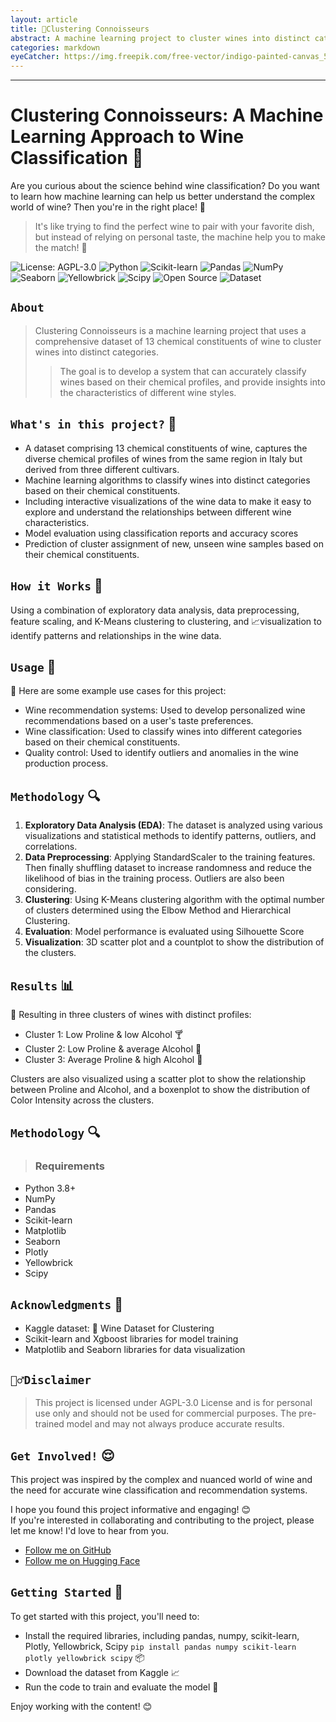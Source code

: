 ```yaml
---
layout: article
title: 🍷Clustering Connoisseurs
abstract: A machine learning project to cluster wines into distinct categories & analyze relationships of wine constituents
categories: markdown
eyeCatcher: https://img.freepik.com/free-vector/indigo-painted-canvas_53876-81916.jpg
---
```


---       

**Clustering Connoisseurs: A Machine Learning Approach to Wine Classification 🍷**
===========================================================


Are you curious about the science behind wine classification? Do you want to learn how machine learning can help us better understand the complex world of wine? Then you're in the right place! 🎉

> It's like trying to find the perfect wine to pair with your favorite dish, but instead of relying on personal taste, the machine help you to make the match! 🤖

<div style="text-align: left;">

  <a href='https://github.com/PhuongFX/ButterFlySpace/blob/main/LICENSE'><img style='display: inline-block; margin: 0; padding: 0;' src='https://img.shields.io/badge/License-AGPL%203.0-blue.svg' alt='License: AGPL-3.0'></a>
  <a href='https://www.python.org/'><img style='display: inline-block; margin: 0; padding: 0;' src='https://img.shields.io/badge/Python-3.x-blue' alt='Python'></a>
  <a href='https://scikit-learn.org/stable/'><img style='display: inline-block; margin: 0; padding: 0;' src='https://img.shields.io/badge/scikit--learn-1.0.2-gr.svg' alt='Scikit-learn'></a>
  <a href='https://pandas.pydata.org/'><img style='display: inline-block; margin: 0; padding: 0;' src='https://img.shields.io/badge/pandas-1.3.5-red.svg' alt='Pandas'></a>
  <a href='https://numpy.org/'><img style='display: inline-block; margin: 0; padding: 0;' src='https://img.shields.io/badge/numpy-1.21.4-purple.svg' alt='NumPy'></a>
  <a href='https://seaborn.pydata.org/'><img style='display: inline-block; margin: 0; padding: 0;' src='https://img.shields.io/badge/seaborn-0.11.2-pink.svg' alt='Seaborn'></a>
  <a href='https://www.scikit-yb.org/en/latest/'><img style='display: inline-block; margin: 0; padding: 0;' src='https://img.shields.io/badge/yellowbrick-1.3-white.svg' alt='Yellowbrick'></a>
  <a href='https://www.scipy.org/'><img style='display: inline-block; margin: 0; padding: 0;' src='https://img.shields.io/badge/scipy-1.7.3-white.svg' alt='Scipy'></a>
  <a href='https://github.com/PhuongFX/Wine'><img style='display: inline-block; margin: 0; padding: 0;' src='https://img.shields.io/badge/Open%20Source-%E2%9D%A4-green.svg' alt='Open Source'></a>
  <a href='https://www.kaggle.com/datasets/harrywang/wine-dataset-for-clustering'><img style='display: inline-block; margin: 0; padding: 0;' src='https://img.shields.io/badge/Dataset-📊-red.svg' alt='Dataset'></a>
  
</div>


## `About`
> Clustering Connoisseurs is a machine learning project that uses a comprehensive dataset of 13 chemical constituents of wine to cluster wines into distinct categories.
> > The goal is to develop a system that can accurately classify wines based on their chemical profiles, and provide insights into the characteristics of different wine styles.

## `What's in this project?` 🫶

* A dataset comprising 13 chemical constituents of wine, captures the diverse chemical profiles of wines from the same region in Italy but derived from three different cultivars.
* Machine learning algorithms to classify wines into distinct categories based on their chemical constituents.
* Including interactive visualizations of the wine data to make it easy to explore and understand the relationships between different wine characteristics.
* Model evaluation using classification reports and accuracy scores
* Prediction of cluster assignment of new, unseen wine samples based on their chemical constituents.

## `How it Works` 🫶

Using a combination of exploratory data analysis, data preprocessing, feature scaling, and K-Means clustering to clustering, and 📈visualization to identify patterns and relationships in the wine data.

## `Usage` 🤗

📝 Here are some example use cases for this project:

* Wine recommendation systems: Used to develop personalized wine recommendations based on a user's taste preferences.
* Wine classification: Used to classify wines into different categories based on their chemical constituents.
* Quality control: Used to identify outliers and anomalies in the wine production process.


## `Methodology` 🔍

1. **Exploratory Data Analysis (EDA)**: The dataset is analyzed using various visualizations and statistical methods to identify patterns, outliers, and correlations.
2. **Data Preprocessing**: Applying StandardScaler to the training features. Then finally shuffling dataset to increase randomness and reduce the likelihood of bias in the training process. Outliers are also been considering.
3. **Clustering**: Using K-Means clustering algorithm with the optimal number of clusters determined using the Elbow Method and Hierarchical Clustering.
4. **Evaluation**: Model performance is evaluated using Silhouette Score
5. **Visualization**: 3D scatter plot and a countplot to show the distribution of the clusters.

## `Results` 📊

🎉 Resulting in three clusters of wines with distinct profiles:

* Cluster 1: Low Proline & low Alcohol 🍸
* Cluster 2: Low Proline & average Alcohol 🍹
* Cluster 3: Average Proline & high Alcohol 🍷

Clusters are also visualized using a scatter plot to show the relationship between Proline and Alcohol, and a boxenplot to show the distribution of Color Intensity across the clusters.

## `Methodology` 🔍

> ### Requirements

* Python 3.8+
* NumPy
* Pandas
* Scikit-learn
* Matplotlib
* Seaborn
* Plotly
* Yellowbrick
* Scipy
  
## `Acknowledgments` 🙏

* Kaggle dataset: 🍾 Wine Dataset for Clustering
* Scikit-learn and Xgboost libraries for model training
* Matplotlib and Seaborn libraries for data visualization

## `🙅‍♂️Disclaimer`

> This project is licensed under AGPL-3.0 License and is for personal use only and should not be used for commercial purposes.
The pre-trained model and may not always produce accurate results.


## `Get Involved!` 😌
This project was inspired by the complex and nuanced world of wine and the need for accurate wine classification and recommendation systems. 


I hope you found this project informative and engaging! 😊  
If you're interested in collaborating and contributing to the project, please let me know! I'd love to hear from you.
* [Follow me on GitHub](https://github.com/PhuongFX)
* [Follow me on Hugging Face](https://huggingface.co/PhuongFX)

## `Getting Started` 🚀

To get started with this project, you'll need to:

* Install the required libraries, including pandas, numpy, scikit-learn, Plotly, Yellowbrick, Scipy `pip install pandas numpy scikit-learn plotly yellowbrick scipy` 📦
* Download the dataset from Kaggle 📈
* Run the code to train and evaluate the model 🤖

Enjoy working with the content! 😊
